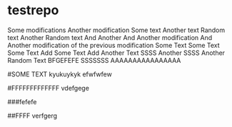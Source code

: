 # testrepo
Some modifications
Another modification
Some text
Another text
Random text
Another Random text
And Another
And Another modification
And Another modification of the previous modification
Some Text
Some Text Some Text
Add Some Text
Add Another Text
SSSS
Another SSSS
Another Random Text
BFGEFEFE
SSSSSSS
AAAAAAAAAAAAAAAA

#SOME TEXT
kyukuykyk
efwfwfew

#FFFFFFFFFFFFF
vdefgege

###fefefe


##FFFF
verfgerg
